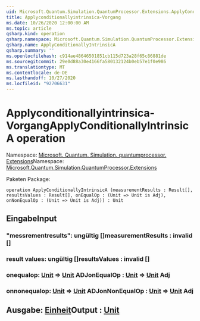 ```yaml
---
uid: Microsoft.Quantum.Simulation.QuantumProcessor.Extensions.ApplyConditionallyIntrinsicA
title: Applyconditionallyintrinsica-Vorgang
ms.date: 10/26/2020 12:00:00 AM
ms.topic: article
qsharp.kind: operation
qsharp.namespace: Microsoft.Quantum.Simulation.QuantumProcessor.Extensions
qsharp.name: ApplyConditionallyIntrinsicA
qsharp.summary: ''
ms.openlocfilehash: c914ae48646501851cb115d723a28f65c86881de
ms.sourcegitcommit: 29e0d88a30e4166fa580132124b0eb57e1f0e986
ms.translationtype: MT
ms.contentlocale: de-DE
ms.lasthandoff: 10/27/2020
ms.locfileid: "92706631"
---
```

# <a name="applyconditionallyintrinsica-operation"></a><span data-ttu-id="299b5-102">Applyconditionallyintrinsica-Vorgang</span><span class="sxs-lookup"><span data-stu-id="299b5-102">ApplyConditionallyIntrinsicA operation</span></span>

<span data-ttu-id="299b5-103">Namespace: [Microsoft. Quantum. Simulation. quantumprocessor. Extensions](xref:Microsoft.Quantum.Simulation.QuantumProcessor.Extensions)</span><span class="sxs-lookup"><span data-stu-id="299b5-103">Namespace: [Microsoft.Quantum.Simulation.QuantumProcessor.Extensions](xref:Microsoft.Quantum.Simulation.QuantumProcessor.Extensions)</span></span>

<span data-ttu-id="299b5-104">Paketen [](https://nuget.org/packages/)</span><span class="sxs-lookup"><span data-stu-id="299b5-104">Package: [](https://nuget.org/packages/)</span></span>




```qsharp
operation ApplyConditionallyIntrinsicA (measurementResults : Result[], resultsValues : Result[], onEqualOp : (Unit => Unit is Adj), onNonEqualOp : (Unit => Unit is Adj)) : Unit
```


## <a name="input"></a><span data-ttu-id="299b5-105">Eingabe</span><span class="sxs-lookup"><span data-stu-id="299b5-105">Input</span></span>

### <a name="measurementresults--__invalidresult__"></a><span data-ttu-id="299b5-106">"messrementresults": __ungültig <Result>__ []</span><span class="sxs-lookup"><span data-stu-id="299b5-106">measurementResults : __invalid<Result>__ []</span></span>




### <a name="resultsvalues--__invalidresult__"></a><span data-ttu-id="299b5-107">result values: __ungültig <Result>__ []</span><span class="sxs-lookup"><span data-stu-id="299b5-107">resultsValues : __invalid<Result>__ []</span></span>




### <a name="onequalop--unit--unit-adj"></a><span data-ttu-id="299b5-108">onequalop: [Unit](xref:microsoft.quantum.lang-ref.unit) => [Unit](xref:microsoft.quantum.lang-ref.unit) ADJ</span><span class="sxs-lookup"><span data-stu-id="299b5-108">onEqualOp : [Unit](xref:microsoft.quantum.lang-ref.unit) => [Unit](xref:microsoft.quantum.lang-ref.unit) Adj</span></span>




### <a name="onnonequalop--unit--unit-adj"></a><span data-ttu-id="299b5-109">onnonequalop: [Unit](xref:microsoft.quantum.lang-ref.unit) => [Unit](xref:microsoft.quantum.lang-ref.unit) ADJ</span><span class="sxs-lookup"><span data-stu-id="299b5-109">onNonEqualOp : [Unit](xref:microsoft.quantum.lang-ref.unit) => [Unit](xref:microsoft.quantum.lang-ref.unit) Adj</span></span>





## <a name="output--unit"></a><span data-ttu-id="299b5-110">Ausgabe: [Einheit](xref:microsoft.quantum.lang-ref.unit)</span><span class="sxs-lookup"><span data-stu-id="299b5-110">Output : [Unit](xref:microsoft.quantum.lang-ref.unit)</span></span>

